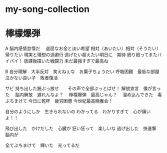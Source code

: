 # my-song-collection
# 檸檬爆弾

A
脳内感情怠惰だ　
退屈なお金と淡い希望
相対（あいたい）相対（そうたい）帰りたい
現実と理想の逃避行
逃げたい超えたい明日に　期待
廻り廻ってまたバイバイ！
放課後描いた戦闘力
未だ最強すぎで最高ね

B
自分理解　大半反対　笑えねぇな　お菓子ちょうだい
呼吸困難　最低な部屋　泣かない良い子　敗者復活

サビ
持ち出した銃ぶっ放せ　　その声で全部ぶっとばせ！
解放宣言　僕が言った　
脳内解放　遅れんなよ？　
檸檬爆弾　最高じゃん？　
溜め込んできた　毒ぶちまけて
今日に乾杯　疲労困憊
今世紀最高晩餐会！


自分のようにしか　生きられないの
わかってる　わかりすぎて　心が痛いよ！！

飛び出した　かけだした　心臓が
狂い狂って　楽しいな
逃げ出した　快進撃　脳内が

全てぶちまけて　輝いた　光ってるだ


